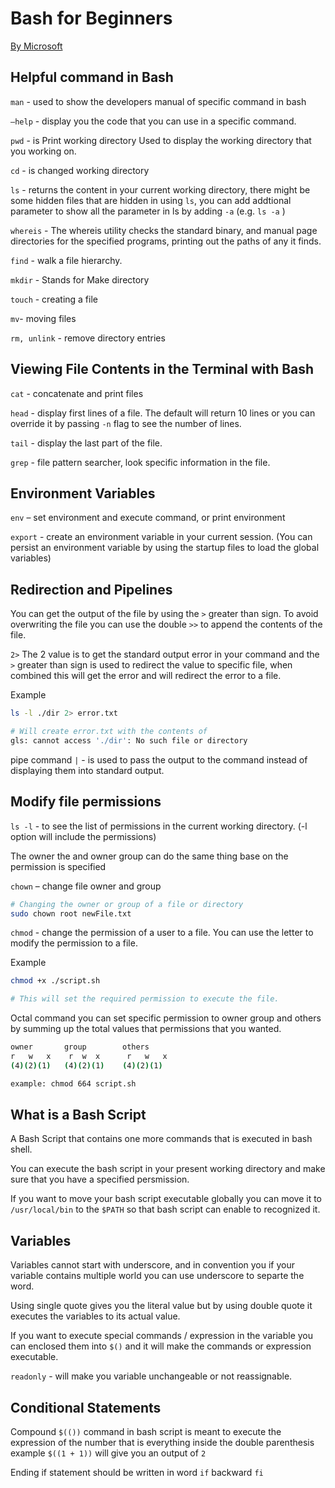 # Bash for Beginners

[By Microsoft](https://www.youtube.com/watch?v=nrfwcbYJZfc&list=PLlrxD0HtieHh9ZhrnEbZKhzk0cetzuX7l)

## Helpful command in Bash

`man` - used to show the developers manual of specific command in bash

`—help` - display you the code that you can use in a specific command.

`pwd` - is Print working directory Used to display the working directory that you working on.

`cd` - is changed working directory

`ls` - returns the content in your current working directory, there might be some hidden files that are hidden in using `ls`, you can add addtional parameter to show all the parameter in ls by adding `-a` (e.g. `ls -a` )

`whereis` - The whereis utility checks the standard binary, and manual page directories for the specified programs, printing out the
paths of any it finds.

`find` - walk a file hierarchy.

`mkdir` - Stands for Make directory

`touch` - creating a file

`mv`- moving files

`rm, unlink` - remove directory entries

## Viewing File Contents in the Terminal with Bash

`cat` - concatenate and print files

`head` - display first lines of a file. The default will return 10 lines or you can override it by passing `-n` flag to see the number of lines.

`tail` - display the last part of the file.

`grep` - file pattern searcher, look specific information in the file.

## Environment Variables

`env` – set environment and execute command, or print environment

`export` - create an environment variable in your current session. (You can persist an environment variable by using the startup files to load the global variables)

## Redirection and Pipelines

You can get the output of the file by using the `>` greater than sign. To avoid overwriting the file you can use the double `>>` to append the contents of the file.

`2>` The 2 value is to get the standard output error in your command and the `>` greater than sign is used to redirect the value to specific file, when combined this will get the error and will redirect the error to a file.

Example

```bash
ls -l ./dir 2> error.txt

# Will create error.txt with the contents of
gls: cannot access './dir': No such file or directory
```

pipe command `|` - is used to pass the output to the command instead of displaying them into standard output.

## Modify file permissions

`ls -l` - to see the list of permissions in the current working directory. (-l option will include the permissions)

The owner the and owner group can do the same thing base on the permission is specified

`chown` – change file owner and group

```bash
# Changing the owner or group of a file or directory
sudo chown root newFile.txt
```

`chmod` - change the permission of a user to a file. You can use the letter to modify the permission to a file.

Example

```bash
chmod +x ./script.sh

# This will set the required permission to execute the file.
```

Octal command you can set specific permission to owner group and others by summing up the total values that permissions that you wanted.

```bash
owner       group        others
r   w   x    r  w  x      r   w   x
(4)(2)(1)   (4)(2)(1)    (4)(2)(1)

example: chmod 664 script.sh
```

## What is a Bash Script

A Bash Script that contains one more commands that is executed in bash shell.

You can execute the bash script in your present working directory and make sure that you have a specified persmission.

If you want to move your bash script executable globally you can move it to `/usr/local/bin` to the `$PATH` so that bash script can enable to recognized it.

## Variables

Variables cannot start with underscore, and in convention you if your variable contains multiple world you can use underscore to separte the word.

Using single quote gives you the literal value but by using double quote it executes the variables to its actual value.

If you want to execute special commands / expression in the variable you can enclosed them into `$()` and it will make the commands or expression executable.

`readonly` - will make you variable unchangeable or not reassignable.

## Conditional Statements

Compound `$(())` command in bash script is meant to execute the expression of the number that is everything inside the double parenthesis example `$((1 + 1))`  will give you an output of `2`

Ending if statement should be written in word `if` backward `fi`
